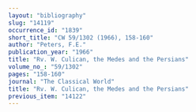 ```yaml
---
layout: "bibliography"
slug: "14119"
occurrence_id: "1839"
short_title: "CW 59/1302 (1966), 158-160"
author: "Peters, F.E."
publication_year: "1966"
title: "Rv. W. Culican, the Medes and the Persians"
volume_no_: "59/1302"
pages: "158-160"
journal: "The Classical World"
title: "Rv. W. Culican, the Medes and the Persians"
previous_item: "14122"
---
```

